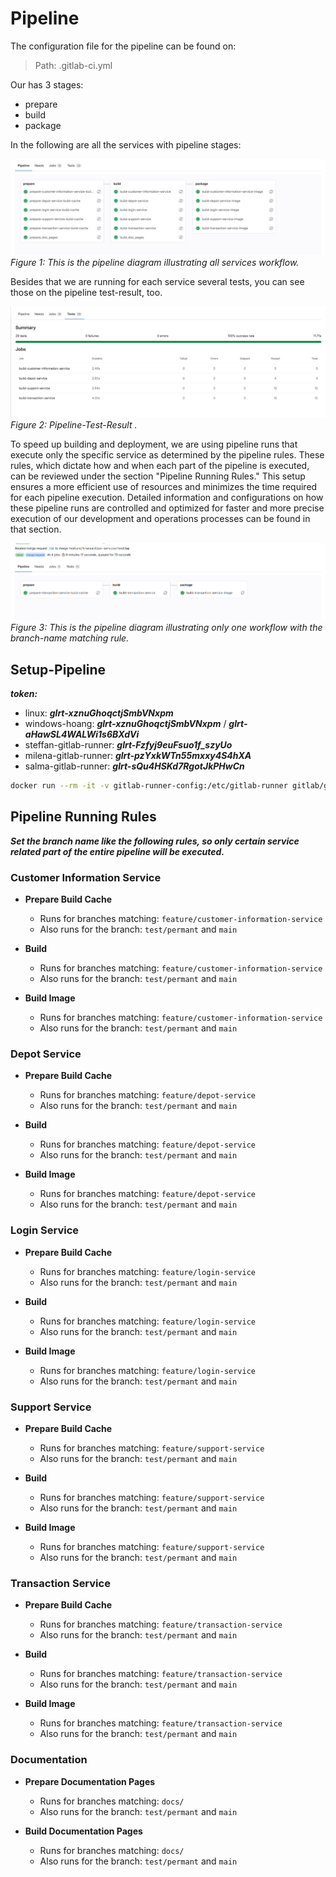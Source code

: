 # Pipeline
The configuration file for the pipeline can be found on:
> Path: .gitlab-ci.yml

Our has 3 stages: 
 - prepare
 - build
 - package

In the following are all the services with pipeline stages:

![all-services-stages-pipeline](images/pipeline/pipeline-1.png)
*Figure 1: This is the pipeline diagram illustrating all services workflow.*

Besides that we are running for each service several tests, you can see those on the pipeline test-result, too.

![test-pipeline](images/pipeline/pipeline-2.png)
*Figure 2: Pipeline-Test-Result .*


To speed up building and deployment, we are using pipeline runs that execute only the specific service as determined by the pipeline rules. 
These rules, which dictate how and when each part of the pipeline is executed, can be reviewed under the section "Pipeline Running Rules." 
This setup ensures a more efficient use of resources and minimizes the time required for each pipeline execution. 
Detailed information and configurations on how these pipeline runs are controlled 
and optimized for faster and more precise execution of our development and operations processes can be found in that section.

![test-pipeline](images/pipeline/pipeline-3.png)
*Figure 3: This is the pipeline diagram illustrating only one workflow with the branch-name matching rule.*




## Setup-Pipeline

**_token:_**

  - linux: **_glrt-xznuGhoqctjSmbVNxpm_**
  - windows-hoang: **_glrt-xznuGhoqctjSmbVNxpm_** / **_glrt-aHawSL4WALWi1s6BXdVi_**
  - steffan-gitlab-runner: **_glrt-Fzfyj9euFsuo1f_szyUo_**
  - milena-gitlab-runner: **_glrt-pzYxkWTn55mxxy4S4hXA_**
  - salma-gitlab-runner: **_glrt-sQu4HSKd7RgotJkPHwCn_**

```bash
docker run --rm -it -v gitlab-runner-config:/etc/gitlab-runner gitlab/gitlab-runner:latest register .\gitlab-runner.exe register --url https://git.ai.fh-erfurt.de --token [$token einfügen]
```

## Pipeline Running Rules

**_Set the branch name like the following rules, so only certain service related part
of the entire pipeline will be executed._**

### Customer Information Service

- **Prepare Build Cache**
    - Runs for branches matching: `feature/customer-information-service`
    - Also runs for the branch: `test/permant` and `main`

- **Build**
    - Runs for branches matching: `feature/customer-information-service`
    - Also runs for the branch: `test/permant` and `main`

- **Build Image**
    - Runs for branches matching: `feature/customer-information-service`
    - Also runs for the branch: `test/permant` and `main`



### Depot Service

- **Prepare Build Cache**
    - Runs for branches matching: `feature/depot-service`
    - Also runs for the branch: `test/permant` and `main`

- **Build**
    - Runs for branches matching: `feature/depot-service`
    - Also runs for the branch: `test/permant` and `main`

- **Build Image**
    - Runs for branches matching: `feature/depot-service`
    - Also runs for the branch: `test/permant` and `main`

### Login Service

- **Prepare Build Cache**
    - Runs for branches matching: `feature/login-service`
    - Also runs for the branch: `test/permant` and `main`

- **Build**
    - Runs for branches matching: `feature/login-service`
    - Also runs for the branch: `test/permant` and `main`

- **Build Image**
    - Runs for branches matching: `feature/login-service`
    - Also runs for the branch: `test/permant` and `main`


### Support Service

- **Prepare Build Cache**
    - Runs for branches matching: `feature/support-service`
    - Also runs for the branch: `test/permant` and `main`

- **Build**
    - Runs for branches matching: `feature/support-service`
    - Also runs for the branch: `test/permant` and `main`

- **Build Image**
    - Runs for branches matching: `feature/support-service`
    - Also runs for the branch: `test/permant` and `main`


### Transaction Service

- **Prepare Build Cache**
    - Runs for branches matching: `feature/transaction-service`
    - Also runs for the branch: `test/permant` and `main`

- **Build**
    - Runs for branches matching: `feature/transaction-service`
    - Also runs for the branch: `test/permant` and `main`

- **Build Image**
    - Runs for branches matching: `feature/transaction-service`
    - Also runs for the branch: `test/permant` and `main`


### Documentation

- **Prepare Documentation Pages**
    - Runs for branches matching: `docs/`
    - Also runs for the branch: `test/permant` and `main`


- **Build Documentation Pages**
    - Runs for branches matching: `docs/`
    - Also runs for the branch: `test/permant` and `main`
